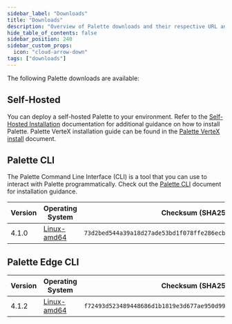 ```yaml
---
sidebar_label: "Downloads"
title: "Downloads"
description: "Overview of Palette downloads and their respective URL and checksums."
hide_table_of_contents: false
sidebar_position: 240
sidebar_custom_props:
  icon: "cloud-arrow-down"
tags: ["downloads"]
---
```


The following Palette downloads are available:

## Self-Hosted

You can deploy a self-hosted Palette to your environment. Refer to the
[Self-Hosted Installation](enterprise-version/install-palette/install-palette.md) documentation for additional guidance
on how to install Palette. Palette VerteX installation guide can be found in the
[Palette VerteX install](./vertex/install-palette-vertex/install-palette-vertex.md) document.

## Palette CLI

The Palette Command Line Interface (CLI) is a tool that you can use to interact with Palette programmatically. Check out
the [Palette CLI](./automation/palette-cli/palette-cli.md) document for installation guidance.

| Version <!-- palette-cli-version-table --> | Operating System                                                                      | Checksum (SHA256)                                                  |
| ------------------------------------------ | ------------------------------------------------------------------------------------- | ------------------------------------------------------------------ |
| 4.1.0                                      | [Linux-amd64](https://software.spectrocloud.com/palette-cli/v4.1.0/linux/cli/palette) | `73d2bed544a39a18d27ade53bd1f078ffe286ecbfabe9f4e42a8e620cc6fd061` |

## Palette Edge CLI

| Version <!-- edge-version-table --> | Operating System                                                                      | Checksum (SHA256)                                                  |
| ----------------------------------- | ------------------------------------------------------------------------------------- | ------------------------------------------------------------------ |
| 4.1.2                               | [Linux-amd64](https://software.spectrocloud.com/stylus/v4.1.2/cli/linux/palette-edge) | `f72493d523489448686d1b1819e3d677ae950d99fccf387b96fa8c863a26468d` |
